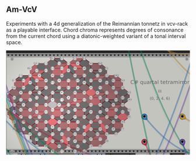 ## Am-VcV

Experiments with a 4d generalization of the Reimannian tonnetz in vcv-rack as a playable interface.  Chord chroma represents degrees of consonance from the current chord using a diatonic-weighted variant of a tonal interval space. 

![as a vcv rack plugin](Am-Vcv.png)

